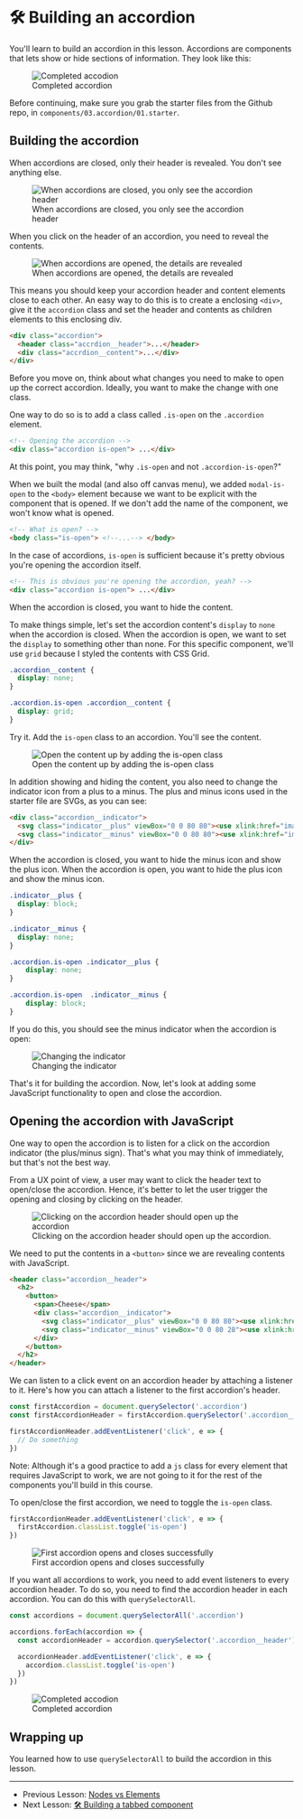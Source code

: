 # 🛠 Building an accordion

You'll learn to build an accordion in this lesson. Accordions are components that lets show or hide sections of information. They look like this:

<figure>
  <img src="../../images/components/accordion/arrays-and-loops/complete.gif" alt="Completed accodion">
  <figcaption>Completed accordion</figcaption>
</figure>

Before continuing, make sure you grab the starter files from the Github repo, in `components/03.accordion/01.starter`.

## Building the accordion

When accordions are closed, only their header is revealed. You don't see anything else.

<figure>
  <img src="../../images/components/accordion/arrays-and-loops/closed.png" alt="When accordions are closed, you only see the accordion header">
  <figcaption>When accordions are closed, you only see the accordion header</figcaption>
</figure>

When you click on the header of an accordion, you need to reveal the contents.

<figure>
  <img src="../../images/components/accordion/arrays-and-loops/open.png" alt="When accordions are opened, the details are revealed">
  <figcaption>When accordions are opened, the details are revealed</figcaption>
</figure>

This means you should keep your accordion header and content elements close to each other. An easy way to do this is to create a enclosing `<div>`, give it the `accordion` class and set the header and contents as children elements to this enclosing div.

```html
<div class="accordion">
  <header class="accrdion__header">...</header>
  <div class="accrdion__content">...</div>
</div>
```

Before you move on, think about what changes you need to make to open up the correct accordion. Ideally, you want to make the change with one class.

One way to do so is to add a class called `.is-open` on the `.accordion` element.

```html
<!-- Opening the accordion -->
<div class="accordion is-open"> ...</div>
```

At this point, you may think, "why `.is-open` and not `.accordion-is-open`?"

When we built the modal (and also off canvas menu), we added `modal-is-open` to the `<body>` element because we want to be explicit with the component that is opened. If we don't add the name of the component, we won't know what is opened.

```html
<!-- What is open? -->
<body class="is-open"> <!--...--> </body>
```

In the case of accordions, `is-open` is sufficient because it's pretty obvious you're opening the accordion itself.

```html
<!-- This is obvious you're opening the accordion, yeah? -->
<div class="accordion is-open"> ...</div>
```

When the accordion is closed, you want to hide the content.

To make things simple, let's set the accordion content's `display` to `none` when the accordion is closed. When the accordion is open, we want to set the `display` to something other than none. For this specific component, we'll use `grid` because I styled the contents with CSS Grid.

```css
.accordion__content {
  display: none;
}

.accordion.is-open .accordion__content {
  display: grid;
}
```

Try it. Add the `is-open` class to an accordion. You'll see the content.

<figure>
  <img src="../../images/components/accordion/arrays-and-loops/open-with-plus.png" alt="Open the content up by adding the is-open class">
  <figcaption aria-hidden>Open the content up by adding the is-open class</figcaption>
</figure>

In addition showing and hiding the content, you also need to change the indicator icon from a plus to a minus. The plus and minus icons used in the starter file are SVGs, as you can see:

```html
<div class="accordion__indicator">
  <svg class="indicator__plus" viewBox="0 0 80 80"><use xlink:href="images/sprite.svg#plus"/></svg>
  <svg class="indicator__minus" viewBox="0 0 80 80"><use xlink:href="images/sprite.svg#minus"/></svg>
</div>
```

When the accordion is closed, you want to hide the minus icon and show the plus icon. When the accordion is open, you want to hide the plus icon and show the minus icon.

```css
.indicator__plus {
  display: block;
}

.indicator__minus {
  display: none;
}

.accordion.is-open .indicator__plus {
    display: none;
}

.accordion.is-open  .indicator__minus {
    display: block;
}
```

If you do this, you should see the minus indicator when the accordion is open:

<figure>
  <img src="../../images/components/accordion/arrays-and-loops/open.png" alt="Changing the indicator">
  <figcaption>Changing the indicator</figcaption>
</figure>

That's it for building the accordion. Now, let's look at adding some JavaScript functionality to open and close the accordion.

## Opening the accordion with JavaScript

One way to open the accordion is to listen for a click on the accordion indicator (the plus/minus sign). That's what you may think of immediately, but that's not the best way.

From a UX point of view, a user may want to click the header text to open/close the accordion. Hence, it's better to let the user trigger the opening and closing by clicking on the header.

<figure>
  <img src="../../images/components/accordion/arrays-and-loops/clickable-area.png" alt="Clicking on the accordion header should open up the accordion">
  <figcaption>Clicking on the accordion header should open up the accordion.</figcaption>
</figure>

We need to put the contents in a `<button>` since we are revealing contents with JavaScript.

```html
<header class="accordion__header">
  <h2>
    <button>
      <span>Cheese</span>
      <div class="accordion__indicator">
        <svg class="indicator__plus" viewBox="0 0 80 80"><use xlink:href="images/sprite.svg#plus"/></svg>
        <svg class="indicator__minus" viewBox="0 0 80 28"><use xlink:href="images/sprite.svg#minus"/></svg>
      </div>
    </button>
  </h2>
</header>
```

We can listen to a click event on an accordion header by attaching a listener to it. Here's how you can attach a listener to the first accordion's header.

```js
const firstAccordion = document.querySelector('.accordion')
const firstAccordionHeader = firstAccordion.querySelector('.accordion__header')

firstAccordionHeader.addEventListener('click', e => {
  // Do something
})
```

Note: Although it's a good practice to add a `js` class for every element that requires JavaScript to work, we are not going to it for the rest of the components you'll build in this course.

To open/close the first accordion, we need to toggle the `is-open` class.

```js
firstAccordionHeader.addEventListener('click', e => {
  firstAccordion.classList.toggle('is-open')
})
```

<figure>
  <img src="../../images/components/accordion/arrays-and-loops/first-accordion.gif" alt="First accordion opens and closes successfully">
  <figcaption>First accordion opens and closes successfully</figcaption>
</figure>

If you want all accordions to work, you need to add event listeners to every accordion header. To do so, you need to find the accordion header in each accordion. You can do this with `querySelectorAll`.

```js
const accordions = document.querySelectorAll('.accordion')

accordions.forEach(accordion => {
  const accordionHeader = accordion.querySelector('.accordion__header')

  accordionHeader.addEventListener('click', e => {
    accordion.classList.toggle('is-open')
  })
})

```

<figure>
  <img src="../../images/components/accordion/arrays-and-loops/complete.gif" alt="Completed accodion">
  <figcaption>Completed accordion</figcaption>
</figure>

## Wrapping up

You learned how to use `querySelectorAll` to build the accordion in this lesson.

---

- Previous Lesson: [Nodes vs Elements](05.nodes-vs-elements.md)
- Next Lesson: [🛠 Building a tabbed component](07.building-tabbed-component.md)
